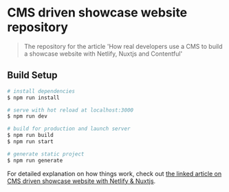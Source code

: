# CMS driven showcase website repository

> The repository for the article 'How real developers use a CMS to build a showcase website with Netlify, Nuxtjs and Contentful'

## Build Setup

```bash
# install dependencies
$ npm run install

# serve with hot reload at localhost:3000
$ npm run dev

# build for production and launch server
$ npm run build
$ npm run start

# generate static project
$ npm run generate
```

For detailed explanation on how things work, check out [the linked article on CMS driven showcase website with Netlify & Nuxtjs](https://blog.theodo.com/2020/02/cms-driven-showcase-website/).
